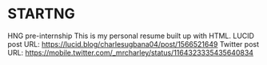 # STARTNG
HNG pre-internship 
This is my personal resume built up with HTML.
LUCID post URL: https://lucid.blog/charlesugbana04/post/1566521649
Twitter post URL: https://mobile.twitter.com/_mrcharley/status/1164323335435640834
